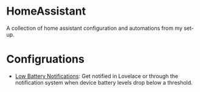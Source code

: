 # HomeAssistant
  A collection of home assistant configuration and automations from my set-up.


  # Configruations
* [Low Battery Notifications](/Battery_Sensor): Get notified in Lovelace or through the notification system when device battery levels drop below a threshold.